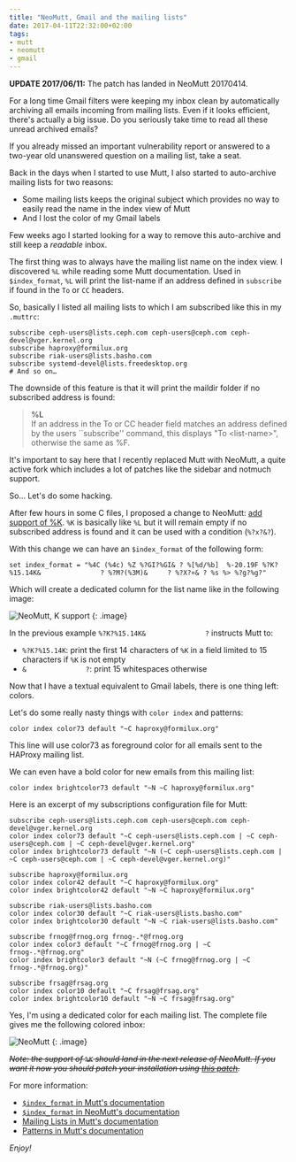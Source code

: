 ```yaml
---
title: "NeoMutt, Gmail and the mailing lists"
date: 2017-04-11T22:32:00+02:00
tags:
- mutt
- neomutt
- gmail
---
```


<div class="alert-info">
   <strong>UPDATE 2017/06/11:</strong> The patch has landed in NeoMutt 20170414.
</div>

For a long time Gmail filters were keeping my inbox clean by automatically
archiving all emails incoming from mailing lists. Even if it looks efficient,
there's actually a big issue.  Do you seriously take time to read all these
unread archived emails?

If you already missed an important vulnerability report or answered to a
two-year old unanswered question on a mailing list, take a seat.

Back in the days when I started to use Mutt, I also started to auto-archive
mailing lists for two reasons:

* Some mailing lists keeps the original subject which provides no way to
  easily read the name in the index view of Mutt
* And I lost the color of my Gmail labels

Few weeks ago I started looking for a way to remove this auto-archive and still
keep a _readable_ inbox.

The first thing was to always have the mailing list name on the index view.
I discovered `%L` while reading some Mutt documentation. Used in
`$index_format`, `%L` will print the list-name if an address defined in
`subscribe` if found in the `To` or `CC` headers.

So, basically I listed all mailing lists to which I am subscribed like this in
my `.muttrc`:

``` mutt
subscribe ceph-users@lists.ceph.com ceph-users@ceph.com ceph-devel@vger.kernel.org
subscribe haproxy@formilux.org
subscribe riak-users@lists.basho.com
subscribe systemd-devel@lists.freedesktop.org
# And so on…
```

The downside of this feature is that it will print the maildir folder if no
subscribed address is found:

> **%L**  
>   If an address in the To or CC header field matches an address defined by the
>   users ``subscribe'' command, this displays "To &lt;list-name&gt;", otherwise the
>   same as %F.

It's important to say here that I recently replaced Mutt with NeoMutt, a quite
active fork which includes a lot of patches like the sidebar and notmuch
support.

So… Let's do some hacking.

After few hours in some C files, I proposed a change to NeoMutt: [add support of
%K](https://github.com/neomutt/neomutt/pull/452). `%K` is basically like `%L`
but it will remain empty if no subscribed address is found and it can be used
with a condition (`%?x?&?`).

With this change we can have an `$index_format` of the following form:

``` muttrc
set index_format = "%4C (%4c) %Z %?GI?%GI& ? %[%d/%b]  %-20.19F %?K?%15.14K&               ? %?M?(%3M)&     ? %?X?¤& ? %s %> %?g?%g?"
```

Which will create a dedicated column for the list name like in the following
image:

![NeoMutt, K support]({attach}neomutt-k.png)
{: .image}

In the previous example `%?K?%15.14K&               ?` instructs Mutt to:

 * `%?K?%15.14K`: print the first 14 characters of `%K` in a field limited to 15 characters if `%K` is not empty
 * `&               ?`: print 15 whitespaces otherwise

Now that I have a textual equivalent to Gmail labels, there is one thing left: colors.

Let's do some really nasty things with `color index` and patterns:

``` muttrc
color index color73 default "~C haproxy@formilux.org"
```

This line will use color73 as foreground color for all emails sent to the
HAProxy mailing list.

We can even have a bold color for new emails from this mailing list:

``` muttrc
color index brightcolor73 default "~N ~C haproxy@formilux.org"
```

Here is an excerpt of my subscriptions configuration file for Mutt:

``` muttrc
subscribe ceph-users@lists.ceph.com ceph-users@ceph.com ceph-devel@vger.kernel.org
color index color73 default "~C ceph-users@lists.ceph.com | ~C ceph-users@ceph.com | ~C ceph-devel@vger.kernel.org"
color index brightcolor73 default "~N (~C ceph-users@lists.ceph.com | ~C ceph-users@ceph.com | ~C ceph-devel@vger.kernel.org)"

subscribe haproxy@formilux.org
color index color42 default "~C haproxy@formilux.org"
color index brightcolor42 default "~N ~C haproxy@formilux.org"

subscribe riak-users@lists.basho.com
color index color30 default "~C riak-users@lists.basho.com"
color index brightcolor30 default "~N ~C riak-users@lists.basho.com"

subscribe frnog@frnog.org frnog-.*@frnog.org
color index color3 default "~C frnog@frnog.org | ~C frnog-.*@frnog.org"
color index brightcolor3 default "~N (~C frnog@frnog.org | ~C frnog-.*@frnog.org)"

subscribe frsag@frsag.org
color index color10 default "~C frsag@frsag.org"
color index brightcolor10 default "~N ~C frsag@frsag.org"
```

Yes, I'm using a dedicated color for each mailing list. The complete file gives me the following colored inbox:

![NeoMutt]({attach}neomutt.png)
{: .image}

<del>_Note: the support of `%K` should land in the next release of NeoMutt. If you
want it now you should patch your installation using
[this patch](https://github.com/neomutt/neomutt/commit/6be374b7e8d2b1d794b05836493ddf62dd9b427e.patch)._</del>

For more information:

* [`$index_format` in Mutt's documentation](http://www.mutt.org/doc/manual/#index-format)
* [`$index_format` in NeoMutt's documentation](https://www.neomutt.org/guide/reference#index-format)
* [Mailing Lists in Mutt's documentation](http://www.mutt.org/doc/manual/#lists)
* [Patterns in Mutt's documentation](http://www.mutt.org/doc/manual/#patterns)

_Enjoy!_
